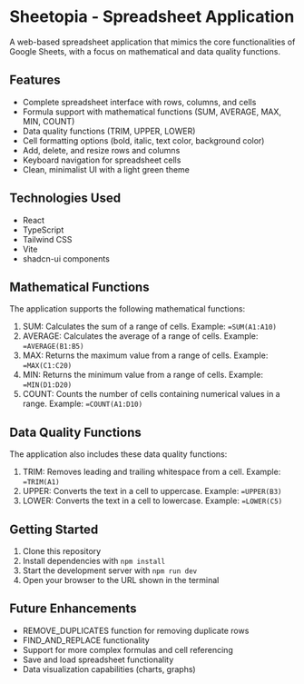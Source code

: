 
# Sheetopia - Spreadsheet Application

A web-based spreadsheet application that mimics the core functionalities of Google Sheets, with a focus on mathematical and data quality functions.

## Features

- Complete spreadsheet interface with rows, columns, and cells
- Formula support with mathematical functions (SUM, AVERAGE, MAX, MIN, COUNT)
- Data quality functions (TRIM, UPPER, LOWER)
- Cell formatting options (bold, italic, text color, background color)
- Add, delete, and resize rows and columns
- Keyboard navigation for spreadsheet cells
- Clean, minimalist UI with a light green theme

## Technologies Used

- React
- TypeScript
- Tailwind CSS
- Vite
- shadcn-ui components

## Mathematical Functions

The application supports the following mathematical functions:

1. SUM: Calculates the sum of a range of cells. Example: `=SUM(A1:A10)`
2. AVERAGE: Calculates the average of a range of cells. Example: `=AVERAGE(B1:B5)`
3. MAX: Returns the maximum value from a range of cells. Example: `=MAX(C1:C20)`
4. MIN: Returns the minimum value from a range of cells. Example: `=MIN(D1:D20)`
5. COUNT: Counts the number of cells containing numerical values in a range. Example: `=COUNT(A1:D10)`

## Data Quality Functions

The application also includes these data quality functions:

1. TRIM: Removes leading and trailing whitespace from a cell. Example: `=TRIM(A1)`
2. UPPER: Converts the text in a cell to uppercase. Example: `=UPPER(B3)`
3. LOWER: Converts the text in a cell to lowercase. Example: `=LOWER(C5)`

## Getting Started

1. Clone this repository
2. Install dependencies with `npm install`
3. Start the development server with `npm run dev`
4. Open your browser to the URL shown in the terminal

## Future Enhancements

- REMOVE_DUPLICATES function for removing duplicate rows
- FIND_AND_REPLACE functionality
- Support for more complex formulas and cell referencing
- Save and load spreadsheet functionality
- Data visualization capabilities (charts, graphs)
